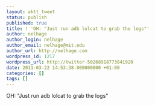 ```yaml
---
layout: aktt_tweet
status: publish
published: true
title: ! 'OH: "Just run adb lolcat to grab the logs"'
author: nelhage
author_login: nelhage
author_email: nelhage@mit.edu
author_url: http://nelhage.com
wordpress_id: 1217
wordpress_url: http://twitter-50268918773841920
date: 2011-03-22 14:53:38.000000000 +01:00
categories: []
tags: []
---
```

OH: "Just run adb lolcat to grab the logs"
